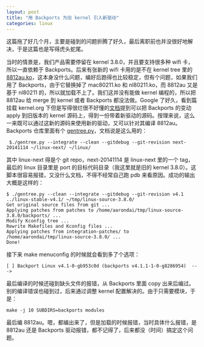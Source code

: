 ```yaml
---
layout: post
title: "用 Backports 为旧 kernel 引入新驱动"
categories: linux
---
```


这篇拖了好几个月，主要是碰到的问题折腾了好久，最后离职前也并没很好地解决，于是这篇也是写得虎头蛇尾。

当时的情景是，我们产品需要停留在 kernel 3.8.0，并且要支持很多种 wifi 卡，所以一直依赖于 Backports。后来有张新的 wifi 卡用的是不在 kernel tree 里的 [8812au.ko](https://github.com/abperiasamy/rtl8812AU_8821AU_linux)，这本身没什么问题，编好后跑得也比较稳定，但有个问题，如果我们用了 Backports，由于它替换掉了 mac80211.ko 和 nl80211.ko，而 8812au 又是基于 nl80211 的，所以就加载不上了。我们这并没有能做 kernel 编程的，所以把 8812au 给 merge 到 kernel 或者 Backports 都没法做。Google 了好久，看到篇挂载 kernel.org 下但是写得很烂很不好懂的[文档](https://backports.wiki.kernel.org/index.php/Documentation/integration)提到可以把 Backports 的变动 apply 到旧版本的 kernel 源码上，得到一份带着新驱动的源码。按理来说，这么一来既可以通过这新的源码来使用新的驱动，又可以针对其编译 8812au。Backports 仓库里面有个 [gentree.py](https://git.kernel.org/cgit/linux/kernel/git/backports/backports.git/tree/gentree.py)，文档说是这么用的：

~~~~~~~~
 $./gentree.py --integrate --clean --gitdebug --git-revision next-20141114 ~/linux-next/ ~/linux/
~~~~~~~~

其中 linux-next 得是个 git repo，next-20141114 是 linux-next 里的一个 tag，最后的 linux 目录里是 port 的目标代码目录（我这里就是旧的 kernel 3.8.0）。这脚本很容易报错，又没什么文档，不得不经常自己跑 pdb 来看原因。成功的输出大概是这样的：

~~~~~~
$ ./gentree.py --clean --integrate --gitdebug --git-revision v4.1 ../linux-stable-v4.1/ ~/tmp/linux-source-3.8.0/
Get original source files from git ...
Applying patches from patches to /home/aarondai/tmp/linux-source-3.8.0/backports/ ...
Modify Kconfig tree ...
Rewrite Makefiles and Kconfig files ...
Applying patches from integration-patches/ to /home/aarondai/tmp/linux-source-3.8.0/ ...
Done!
~~~~~~

接下来 make menuconfig 的时候就会看到多了个选项：

~~~~~~
[ ] Backport Linux v4.1-0-gb953c0d (backports v4.1.1-1-0-g8286954)  --->
~~~~~~

最后编译的时候还碰到缺头文件的报错，从 Backports 里面 copy 出来后编过。别的编译错误也碰到过，后来通过调整 kernel 配置解决的。由于只需要模块，于是：

~~~~~~~~
make -j 10 SUBDIRS=backports modules
~~~~~~~~

最后编 8812au。嗯，都编出来了，但是加载的时候报错，当时具体什么报错，是 8812au 还是 Backports 驱动报错，都不记得了，后来都没（时间）搞定这个问题。
